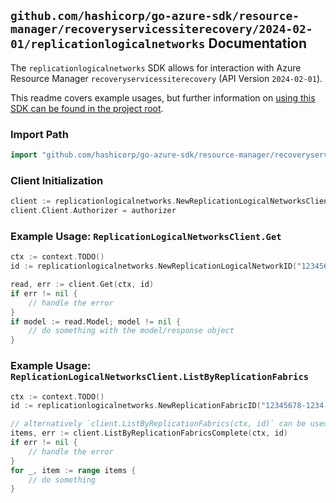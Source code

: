 
## `github.com/hashicorp/go-azure-sdk/resource-manager/recoveryservicessiterecovery/2024-02-01/replicationlogicalnetworks` Documentation

The `replicationlogicalnetworks` SDK allows for interaction with Azure Resource Manager `recoveryservicessiterecovery` (API Version `2024-02-01`).

This readme covers example usages, but further information on [using this SDK can be found in the project root](https://github.com/hashicorp/go-azure-sdk/tree/main/docs).

### Import Path

```go
import "github.com/hashicorp/go-azure-sdk/resource-manager/recoveryservicessiterecovery/2024-02-01/replicationlogicalnetworks"
```


### Client Initialization

```go
client := replicationlogicalnetworks.NewReplicationLogicalNetworksClientWithBaseURI("https://management.azure.com")
client.Client.Authorizer = authorizer
```


### Example Usage: `ReplicationLogicalNetworksClient.Get`

```go
ctx := context.TODO()
id := replicationlogicalnetworks.NewReplicationLogicalNetworkID("12345678-1234-9876-4563-123456789012", "example-resource-group", "vaultName", "replicationFabricName", "replicationLogicalNetworkName")

read, err := client.Get(ctx, id)
if err != nil {
	// handle the error
}
if model := read.Model; model != nil {
	// do something with the model/response object
}
```


### Example Usage: `ReplicationLogicalNetworksClient.ListByReplicationFabrics`

```go
ctx := context.TODO()
id := replicationlogicalnetworks.NewReplicationFabricID("12345678-1234-9876-4563-123456789012", "example-resource-group", "vaultName", "replicationFabricName")

// alternatively `client.ListByReplicationFabrics(ctx, id)` can be used to do batched pagination
items, err := client.ListByReplicationFabricsComplete(ctx, id)
if err != nil {
	// handle the error
}
for _, item := range items {
	// do something
}
```
